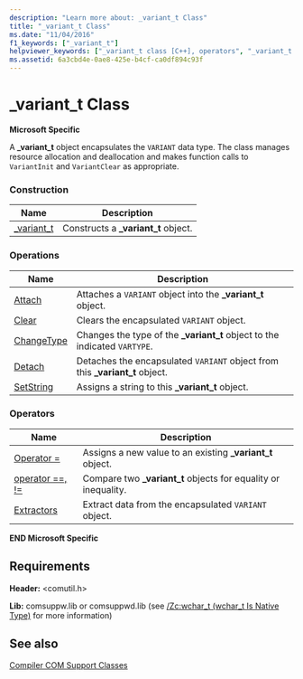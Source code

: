 ```yaml
---
description: "Learn more about: _variant_t Class"
title: "_variant_t Class"
ms.date: "11/04/2016"
f1_keywords: ["_variant_t"]
helpviewer_keywords: ["_variant_t class [C++], operators", "_variant_t class", "_variant_t class [C++], member functions", "VARIANT object", "VARIANT object [C++], COM encapsulation"]
ms.assetid: 6a3cbd4e-0ae8-425e-b4cf-ca0df894c93f
---
```

# _variant_t Class

**Microsoft Specific**

A **_variant_t** object encapsulates the `VARIANT` data type. The class manages resource allocation and deallocation and makes function calls to `VariantInit` and `VariantClear` as appropriate.

### Construction

| Name | Description |
|--|--|
| [_variant_t](../cpp/variant-t-variant-t.md) | Constructs a **_variant_t** object. |

### Operations

| Name | Description |
|--|--|
| [Attach](../cpp/variant-t-attach.md) | Attaches a `VARIANT` object into the **_variant_t** object. |
| [Clear](../cpp/variant-t-clear.md) | Clears the encapsulated `VARIANT` object. |
| [ChangeType](../cpp/variant-t-changetype.md) | Changes the type of the **_variant_t** object to the indicated `VARTYPE`. |
| [Detach](../cpp/variant-t-detach.md) | Detaches the encapsulated `VARIANT` object from this **_variant_t** object. |
| [SetString](../cpp/variant-t-setstring.md) | Assigns a string to this **_variant_t** object. |

### Operators

| Name | Description |
|--|--|
| [Operator =](../cpp/variant-t-operator-equal.md) | Assigns a new value to an existing **_variant_t** object. |
| [operator ==, !=](../cpp/variant-t-relational-operators.md) | Compare two **_variant_t** objects for equality or inequality. |
| [Extractors](../cpp/variant-t-extractors.md) | Extract data from the encapsulated `VARIANT` object. |

**END Microsoft Specific**

## Requirements

**Header:** \<comutil.h>

**Lib:** comsuppw.lib or comsuppwd.lib (see [/Zc:wchar_t (wchar_t Is Native Type)](../build/reference/zc-wchar-t-wchar-t-is-native-type.md) for more information)

## See also

[Compiler COM Support Classes](../cpp/compiler-com-support-classes.md)
